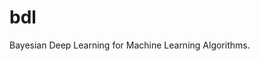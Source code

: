 # bdl
Bayesian Deep Learning for Machine Learning Algorithms.

<!--- 
https://github.com/booz-allen-hamilton
https://github.com/booz-allen-hamilton/The-Field-Guide-to-Data-Science
...
Bayesian Belief Networks
https://www.saedsayad.com/docs/Bayesian_Belief_Network.pdf
http://citeseerx.ist.psu.edu/viewdoc/download?doi=10.1.1.124.2195&rep=rep1&type=pdf
https://github.com/eBay/bayesian-belief-networks
https://pypi.org/project/pybbn/
...
latent dirichlet allocation
http://www.jmlr.org/papers/volume3/blei03a/blei03a.pdf
https://ai.stanford.edu/~ang/papers/jair03-lda.pdf
https://pypi.org/project/lda/
...
https://jakevdp.github.io/PythonDataScienceHandbook/
https://campus.datacamp.com/courses/intro-to-python-for-data-science/chapter-4-numpy?ex=1
...
http://bayesiandeeplearning.org/
http://mlg.eng.cam.ac.uk/yarin/thesis/3_bayesian_deep_learning.pdf
https://engineering.purdue.edu/ChanGroup/ECE645Notes/StudentLecture06.pdf
...
Great Data Science code
https://github.com/GokuMohandas/practicalAI
...
Courses
https://course.fast.ai/lessons/lessons.html
https://www.youtube.com/user/howardjeremyp/videos
https://www.forbes.com/sites/bernardmarr/2017/06/06/the-9-best-free-online-big-data-and-data-science-courses/#badb35643cdb
http://work.caltech.edu/telecourse
https://www.edx.org/course/subject/data-science
https://www.coursera.org/browse/data-science
-->


<!--
Sharing datasets and resources for machine learning in hopes they can be useful to experienced folk and newbies alike. To start off here are some I have found useful over the past year:
.
.
Google Resources
colab.research.google.com - Google Colab Free Jupyter Notebooks and GPUs - great for sharing and training. spun up resources only last for 12 hours though.
https://research.google.com/seedbank/seeds - Collection of Interactive Machine Learning Examples and Open Sourced Research
https://developers.google.com/machine-learning/guides/ - ML Rules Guide for ML Projects
.
.
Research Paper Sites
http://www.arxiv-sanity.com/ - Developed by Andrej Karpathy (Tesla Director of AI) - Nice concise display of the latest research papers in ML and AI. Much better than arxiv.
https://openai.com/research/#publications - Research done by OpenAI
https://www.microsoft.com/en-us/research/research-area/artificial-intelligence/publications/ - Microsoft Research Publications
.
.
Datasets
The OG - https://archive.ics.uci.edu/ml/index.php
Kaggle - https://www.kaggle.com/datasets
Great List of datasets - https://medium.com/datadriveninvestor/the-50-best-public-datasets-for-machine-learning-d80e9f030279
.
.
Conference Videos
http://scaledml.org/2019/ - Scaled ML - can see all previous years talks. Great speakers like Andrej Karpathy, Jeff Dean, Yangqing Jia, Francois Chollet, etc.
https://www.ieee-security.org/TC/SPW2018/DLS/# - Deep Learning and Security Workshop
.
.
Training Curriculum - All Practical based
fast.ai - free, and very good.
machinelearningmastery.com - Jason Brownlee does a great job breaking down the latest algorithms and model implementations. His guides are excellent as well.
https://aws.amazon.com/training/learning-paths/machine-learning/
https://www.deeplearning.ai/ - Andrew Ng is amazing.
https://www.udacity.com/school-of-ai - great but the most expensive of this list.
https://www.coursera.org/learn/machine-learning
also the deep learning specialization
https://www.dataquest.io/ - $33.25/month
https://www.datacamp.com/ - $29/month
.
.
GitHub Pages 
Facebook Research - https://github.com/facebookresearch
OpenAI - https://github.com/openai
OpenAI Gym is great for reinforcement learning.
UPenn Research Lab - https://github.com/EpistasisLab
ML Cheatsheet - https://github.com/bfortuner/ml-cheatsheet
Udacity Deep Learning Nanodegree Code - https://github.com/udacity/deep-learning
Good Character Level Language Model in Tensorflow - https://github.com/sherjilozair/char-rnn-tensorflow
.
.
Peformance Benchmarks
https://mlperf.org/
https://dawn.cs.stanford.edu/benchmark/#squad
.
-->
